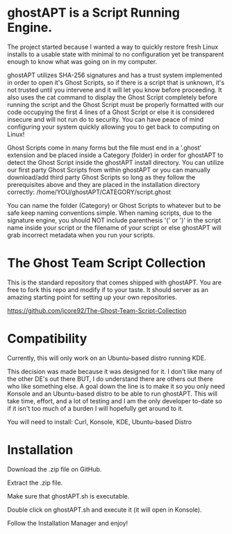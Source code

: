 ghostAPT is a Script Running Engine.
=====================================================================

The project started because I wanted a way to quickly restore fresh Linux installs to a usable state with minimal to no configuration yet be transparent enough to know what was going on in my computer.

ghostAPT utilizes SHA-256 signatures and has a trust system implemented in order to open it's Ghost Scripts, so if there is a script that is unknown, it's not trusted until you intervene and it will let you know before proceeding. It also uses the cat command to display the Ghost Script completely before running the script and the Ghost Script must be properly formatted with our code occupying the first 4 lines of a Ghost Script or else it is considered insecure and will not run do to security. You can have peace of mind configuring your system quickly allowing you to get back to computing on Linux!

Ghost Scripts come in many forms but the file must end in a '.ghost' extension and be placed inside a Category (folder) in order for ghostAPT to detect the Ghost Script inside the ghostAPT install directory. You can utilize our first party Ghost Scripts from within ghostAPT or you can manually download/add third party Ghost Scripts so long as they follow the prerequisites above and they are placed in the installation directory correctly: /home/YOU/ghostAPT/CATEGORY/script.ghost

You can name the folder (Category) or Ghost Scripts to whatever but to be safe keep naming conventions simple. When naming scripts, due to the signature engine, you should NOT include parenthesis '(' or ')' in the script name inside your script or the filename of your script or else ghostAPT will grab incorrect metadata when you run your scripts.

The Ghost Team Script Collection
=====================================================================
This is the standard repository that comes shipped with ghostAPT. You are free to fork this repo and modify if to your taste. It should server as an amazing starting point for setting up your own repositories.

https://github.com/jcore92/The-Ghost-Team-Script-Collection

Compatibility
=====================================================================
Currently, this will only work on an Ubuntu-based distro running KDE.

This decision was made because it was designed for it. I don't like many of the other DE's out there BUT, I do understand there are others out there who like something else. A goal down the line is to make it so you only need Konsole and an Ubuntu-based distro to be able to run ghostAPT. This will take time, effort, and a lot of testing and I am the only developer to-date so if it isn't too much of a burden I will hopefully get around to it.

You will need to install:
Curl, Konsole, KDE, Ubuntu-based Distro


Installation
=====================================================================
Download the .zip file on GitHub.

Extract the .zip file.

Make sure that ghostAPT.sh is executable.

Double click on ghostAPT.sh and execute it (it will open in Konsole).

Follow the Installation Manager and enjoy!
